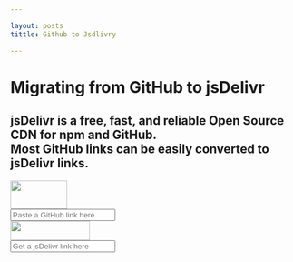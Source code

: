 ```yaml
---

layout: posts
tittle: Github to Jsdlivry

---
```

<link rel="stylesheet" href="https://cdn.jsdelivr.net/www.jsdelivr.com/9d08d41c6d3a827fa3f95a6a74e847bcd74bca98/css/app.css?v=9d08d41c6d3a827fa3f95a6a74e847bcd74bca98"/>

<style>
.start-using, .hidden{display:none}
</style>
<div id="page"><div class="p-github"><div class="bg"><div class="bg-inner"></div></div> <div class="content"><div class="title"><h1>Migrating from GitHub to jsDelivr</h1> <h2 class="subtitle">jsDelivr is a free, fast, and reliable Open Source CDN for npm and GitHub. <br> Most GitHub links can be easily converted to jsDelivr links.</h2></div> <div class="container"><div class="box"><div class="bar "><div class="circle"></div> <div class="line"><div class="line-inner"></div></div> <div class="circle circle-bottom"></div></div> <div class="icon-competitor"><img height="50" width="100" src="https://cdn.jsdelivr.net/www.jsdelivr.com/9d08d41c6d3a827fa3f95a6a74e847bcd74bca98/img/github.png" srcset="https://cdn.jsdelivr.net/www.jsdelivr.com/9d08d41c6d3a827fa3f95a6a74e847bcd74bca98/img/github@2x.png 2x"></div>

<div class="input-wrapper">
<input class="input" id="driveID" type="text" placeholder="Paste a GitHub link here" value></div>

<div class="icon-jsdelivr"><img height="34" width="140" src="https://cdn.jsdelivr.net/www.jsdelivr.com/9d08d41c6d3a827fa3f95a6a74e847bcd74bca98/img/logo-horizontal.svg"></div>
<div class="input-wrapper">

<input readonly class="input" id="output" type="text" placeholder="Get a jsDelivr link here" value>
<a class="copy hidden" style="background-color:#fff" data-clipboard-action="copy" data-clipboard-target="#output" id="copytoclipboardA">Copy</a>
</div> <div id="my"> </div></div></div></div></div></div>
<script src="/host/Script/Jsdlivery.js"></script>
<script>
//<![CDATA[
/* Pengaturan safeLink */
var setTimer = 1; //waktu detik
var setColor = '#f89000'; //warna loading timer
var setCopyUrl = 'Copy URL Download'; // generator salin
var setText = 'Harap Tunggu...'; //pesan pada tombol
var setCopyUrlA = 'Salin URL Download'; //generator Salin
var setCopyUrlB = 'Salin URL Safelink'; //generator Salin
var setCopiedA = 'COPY'; //generator tersalin
var setCopiedB = 'URL Safelink Tersalin'; //generator tersalin
//]]> 
</script>
